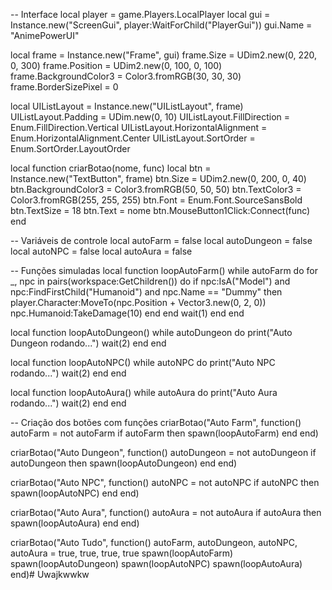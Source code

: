 -- Interface
local player = game.Players.LocalPlayer
local gui = Instance.new("ScreenGui", player:WaitForChild("PlayerGui"))
gui.Name = "AnimePowerUI"

local frame = Instance.new("Frame", gui)
frame.Size = UDim2.new(0, 220, 0, 300)
frame.Position = UDim2.new(0, 100, 0, 100)
frame.BackgroundColor3 = Color3.fromRGB(30, 30, 30)
frame.BorderSizePixel = 0

local UIListLayout = Instance.new("UIListLayout", frame)
UIListLayout.Padding = UDim.new(0, 10)
UIListLayout.FillDirection = Enum.FillDirection.Vertical
UIListLayout.HorizontalAlignment = Enum.HorizontalAlignment.Center
UIListLayout.SortOrder = Enum.SortOrder.LayoutOrder

local function criarBotao(nome, func)
	local btn = Instance.new("TextButton", frame)
	btn.Size = UDim2.new(0, 200, 0, 40)
	btn.BackgroundColor3 = Color3.fromRGB(50, 50, 50)
	btn.TextColor3 = Color3.fromRGB(255, 255, 255)
	btn.Font = Enum.Font.SourceSansBold
	btn.TextSize = 18
	btn.Text = nome
	btn.MouseButton1Click:Connect(func)
end

-- Variáveis de controle
local autoFarm = false
local autoDungeon = false
local autoNPC = false
local autoAura = false

-- Funções simuladas
local function loopAutoFarm()
	while autoFarm do
		for _, npc in pairs(workspace:GetChildren()) do
			if npc:IsA("Model") and npc:FindFirstChild("Humanoid") and npc.Name == "Dummy" then
				player.Character:MoveTo(npc.Position + Vector3.new(0, 2, 0))
				npc.Humanoid:TakeDamage(10)
			end
		end
		wait(1)
	end
end

local function loopAutoDungeon()
	while autoDungeon do
		print("Auto Dungeon rodando...")
		wait(2)
	end
end

local function loopAutoNPC()
	while autoNPC do
		print("Auto NPC rodando...")
		wait(2)
	end
end

local function loopAutoAura()
	while autoAura do
		print("Auto Aura rodando...")
		wait(2)
	end
end

-- Criação dos botões com funções
criarBotao("Auto Farm", function()
	autoFarm = not autoFarm
	if autoFarm then spawn(loopAutoFarm) end
end)

criarBotao("Auto Dungeon", function()
	autoDungeon = not autoDungeon
	if autoDungeon then spawn(loopAutoDungeon) end
end)

criarBotao("Auto NPC", function()
	autoNPC = not autoNPC
	if autoNPC then spawn(loopAutoNPC) end
end)

criarBotao("Auto Aura", function()
	autoAura = not autoAura
	if autoAura then spawn(loopAutoAura) end
end)

criarBotao("Auto Tudo", function()
	autoFarm, autoDungeon, autoNPC, autoAura = true, true, true, true
	spawn(loopAutoFarm)
	spawn(loopAutoDungeon)
	spawn(loopAutoNPC)
	spawn(loopAutoAura)
end)# Uwajkwwkw
